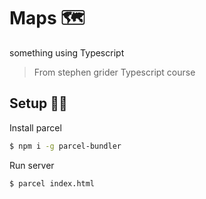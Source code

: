 # Maps 🗺️
something using Typescript
> From stephen grider Typescript course

## Setup 👷‍♂️
Install parcel
```bash
$ npm i -g parcel-bundler
```
Run server
```bash
$ parcel index.html
```
